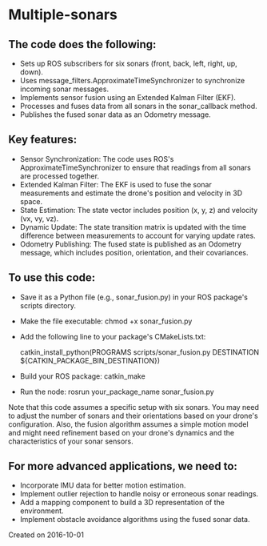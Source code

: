 # Multiple-sonars

## The code does the following:
- Sets up ROS subscribers for six sonars (front, back, left, right, up, down).
- Uses message_filters.ApproximateTimeSynchronizer to synchronize incoming sonar messages.
- Implements sensor fusion using an Extended Kalman Filter (EKF).
- Processes and fuses data from all sonars in the sonar_callback method.
- Publishes the fused sonar data as an Odometry message.

## Key features:
- Sensor Synchronization: The code uses ROS's ApproximateTimeSynchronizer to ensure that readings from all sonars are processed together.
- Extended Kalman Filter: The EKF is used to fuse the sonar measurements and estimate the drone's position and velocity in 3D space.
- State Estimation: The state vector includes position (x, y, z) and velocity (vx, vy, vz).
- Dynamic Update: The state transition matrix is updated with the time difference between measurements to account for varying update rates.
- Odometry Publishing: The fused state is published as an Odometry message, which includes position, orientation, and their covariances.

## To use this code:
- Save it as a Python file (e.g., sonar_fusion.py) in your ROS package's scripts directory.
- Make the file executable: chmod +x sonar_fusion.py
- Add the following line to your package's CMakeLists.txt:

    catkin_install_python(PROGRAMS scripts/sonar_fusion.py
      DESTINATION ${CATKIN_PACKAGE_BIN_DESTINATION})

- Build your ROS package: catkin_make
- Run the node: rosrun your_package_name sonar_fusion.py

Note that this code assumes a specific setup with six sonars. You may need to adjust the number of sonars and their orientations based on your drone's configuration. Also, the fusion algorithm assumes a simple motion model and might need refinement based on your drone's dynamics and the characteristics of your sonar sensors.

## For more advanced applications, we need to:
- Incorporate IMU data for better motion estimation.
- Implement outlier rejection to handle noisy or erroneous sonar readings.
- Add a mapping component to build a 3D representation of the environment.
- Implement obstacle avoidance algorithms using the fused sonar data.




Created on 2016-10-01